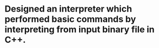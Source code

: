 # Designed an interpreter which performed basic commands by interpreting from input binary file in C++.
